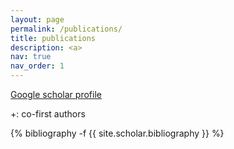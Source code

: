 ```yaml
---
layout: page
permalink: /publications/
title: publications
description: <a>
nav: true
nav_order: 1
---
```

<!-- _pages/publications.md -->
<a href="https://scholar.google.com/citations?user=bnVC7-0AAAAJ&hl=en">Google scholar profile</a> 

+: co-first authors

<div class="publications">

{% bibliography -f {{ site.scholar.bibliography }} %}

</div>

